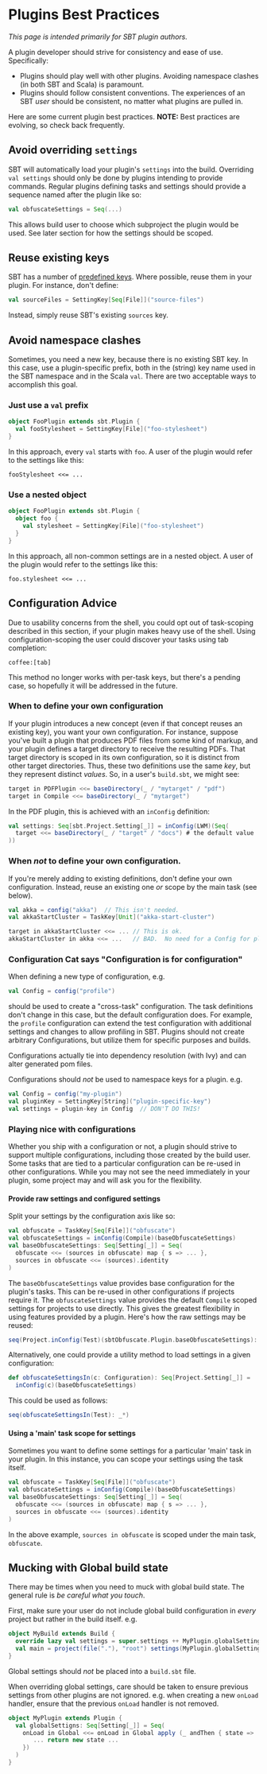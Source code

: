 # Plugins Best Practices

_This page is intended primarily for SBT plugin authors._

A plugin developer should strive for consistency and ease of use. Specifically:

* Plugins should play well with other plugins. Avoiding namespace clashes (in both SBT and Scala) is paramount.
* Plugins should follow consistent conventions. The experiences of an SBT _user_ should be consistent, no matter
  what plugins are pulled in.

Here are some current plugin best practices. **NOTE:** Best practices are evolving, so check back frequently.

## Avoid overriding `settings`
SBT will automatically load your plugin's `settings` into the build. Overriding `val settings` should only be done by plugins intending to provide commands. Regular plugins defining tasks and settings should provide a sequence named after the plugin like so:

```scala
val obfuscateSettings = Seq(...)
```

This allows build user to choose which subproject the plugin would be used. See later section for how the settings should be scoped.

## Reuse existing keys

SBT has a number of [predefined keys](http://harrah.github.com/xsbt/latest/api/sbt/Keys%24.html). Where possible, reuse them in your plugin. For instance, don't define:

```scala
val sourceFiles = SettingKey[Seq[File]]("source-files")
```

Instead, simply reuse SBT's existing `sources` key.

## Avoid namespace clashes

Sometimes, you need a new key, because there is no existing SBT key. In this case, use a plugin-specific prefix, both in the (string) key name used in the SBT namespace and in the Scala `val`. There are two acceptable ways to accomplish this goal.

### Just use a `val` prefix

```scala
object FooPlugin extends sbt.Plugin {
  val fooStylesheet = SettingKey[File]("foo-stylesheet")
}
```

In this approach, every `val` starts with `foo`. A user of the plugin would refer to the settings like this:

```
fooStylesheet <<= ...
```

### Use a nested object

```scala
object FooPlugin extends sbt.Plugin {
  object foo {
    val stylesheet = SettingKey[File]("foo-stylesheet")
  }
}
```

In this approach, all non-common settings are in a nested object. A user of the plugin would refer to the settings like this:

```
foo.stylesheet <<= ...
```

## Configuration Advice
Due to usability concerns from the shell, you could opt out of task-scoping described in this section, if your plugin makes heavy use of the shell.
Using configuration-scoping the user could discover your tasks using tab completion:

```
coffee:[tab]
```

This method no longer works with per-task keys, but there's a pending case, so hopefully it will be addressed in the future.

### When to define your own configuration

If your plugin introduces a new concept (even if that concept reuses an existing key), you want your own configuration. For instance, suppose you've built a plugin that produces PDF files from some kind of markup, and your plugin defines a target directory to receive the resulting PDFs. That target directory is scoped in its own configuration, so it is distinct from other target directories. Thus, these two definitions use the same _key_, but they represent distinct _values_. So, in a user's `build.sbt`, we might see:

```scala
target in PDFPlugin <<= baseDirectory(_ / "mytarget" / "pdf")
target in Compile <<= baseDirectory(_ / "mytarget")
```

In the PDF plugin, this is achieved with an `inConfig` definition:

```scala
val settings: Seq[sbt.Project.Setting[_]] = inConfig(LWM)(Seq(
  target <<= baseDirectory(_ / "target" / "docs") # the default value
))
```

### When _not_ to define your own configuration.

If you're merely adding to existing definitions, don't define your own configuration. Instead, reuse an existing one _or_ scope by the main task (see below).

```scala
val akka = config("akka")  // This isn't needed.
val akkaStartCluster = TaskKey[Unit]("akka-start-cluster")

target in akkaStartCluster <<= ... // This is ok.
akkaStartCluster in akka <<= ...   // BAD.  No need for a Config for plugin-specific task.
```

### Configuration Cat says "Configuration is for configuration"

When defining a new type of configuration, e.g.

```scala
val Config = config("profile")
```

should be used to create a "cross-task" configuration.  The task definitions don't change in this case, but the default configuration does.  For example, the `profile` configuration can extend the test configuration with additional settings and changes to allow profiling in SBT.   Plugins should not create arbitrary Configurations, but utilize them for specific purposes and builds.

Configurations actually tie into dependency resolution (with Ivy) and can alter generated pom files.

Configurations should *not* be used to namespace keys for a plugin.  e.g.

```scala
val Config = config("my-plugin")
val pluginKey = SettingKey[String]("plugin-specific-key")
val settings = plugin-key in Config  // DON'T DO THIS!
```

### Playing nice with configurations
Whether you ship with a configuration or not, a plugin should strive to support multiple configurations, including those created by the build user. Some tasks that are tied to a particular configuration can be re-used in other configurations.  While you may not see the need immediately in your plugin, some project may and will ask you for the flexibility.

#### Provide raw settings and configured settings
Split your settings by the configuration axis like so:

```scala
val obfuscate = TaskKey[Seq[File]]("obfuscate")
val obfuscateSettings = inConfig(Compile)(baseObfuscateSettings)
val baseObfuscateSettings: Seq[Setting[_]] = Seq(
  obfuscate <<= (sources in obfuscate) map { s => ... },
  sources in obfuscate <<= (sources).identity
)
```

The `baseObfuscateSettings` value provides base configuration for the plugin's tasks.  This can be re-used in other configurations if projects require it.   The `obfuscateSettings` value provides the default `Compile` scoped settings for projects to use directly. This gives the greatest flexibility in using features provided by a plugin. Here's how the raw settings may be reused:

```scala
seq(Project.inConfig(Test)(sbtObfuscate.Plugin.baseObfuscateSettings): _*) 
```

Alternatively, one could provide a utility method to load settings in a given configuration:

```scala
def obfuscateSettingsIn(c: Configuration): Seq[Project.Setting[_]] =
  inConfig(c)(baseObfuscateSettings)
```

This could be used as follows:

```scala
seq(obfuscateSettingsIn(Test): _*) 
```

#### Using a 'main' task scope for settings

Sometimes you want to define some settings for a particular 'main' task in your plugin.  In this instance, you can scope your settings using the task itself.

```scala
val obfuscate = TaskKey[Seq[File]]("obfuscate")
val obfuscateSettings = inConfig(Compile)(baseObfuscateSettings)
val baseObfuscateSettings: Seq[Setting[_]] = Seq(
  obfuscate <<= (sources in obfuscate) map { s => ... },
  sources in obfuscate <<= (sources).identity
)
```

In the above example, `sources in obfuscate` is scoped under the main task, `obfuscate`.

## Mucking with Global build state

There may be times when you need to muck with global build state.  The general rule is *be careful what you touch*.  

First, make sure your user do not include global build configuration in *every* project but rather in the build itself.   e.g.

```scala
object MyBuild extends Build {
  override lazy val settings = super.settings ++ MyPlugin.globalSettings
  val main = project(file("."), "root") settings(MyPlugin.globalSettings:_*) // BAD!
}
```

Global settings should *not* be placed into a `build.sbt` file.

When overriding global settings, care should be taken to ensure previous settings from other plugins are not ignored.   e.g. when creating a new `onLoad` handler, ensure that the previous `onLoad` handler is not removed.

```scala
object MyPlugin extends Plugin {
  val globalSettigns: Seq[Setting[_]] = Seq(
    onLoad in Global <<= onLoad in Global apply (_ andThen { state => 
       ... return new state ...
    })
  )
}
```
